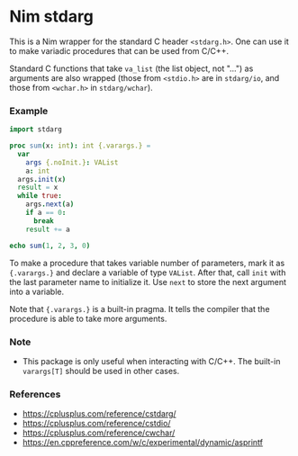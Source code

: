 # Nim stdarg

This is a Nim wrapper for the standard C header `<stdarg.h>`. One can use it to make variadic procedures that can be used from C/C++.

Standard C functions that take `va_list` (the list object, not "...") as arguments are also wrapped (those from `<stdio.h>` are in `stdarg/io`, and those from `<wchar.h>` in `stdarg/wchar`).

### Example
```nim
import stdarg

proc sum(x: int): int {.varargs.} =
  var
    args {.noInit.}: VAList
    a: int
  args.init(x)
  result = x
  while true:
    args.next(a)
    if a == 0:
      break
    result += a

echo sum(1, 2, 3, 0)
```

To make a procedure that takes variable number of parameters, mark it as `{.varargs.}` and declare a variable of type `VAList`. After that, call `init` with the last parameter name to initialize it. Use `next` to store the next argument into a variable.

Note that `{.varargs.}` is a built-in pragma. It tells the compiler that the procedure is able to take more arguments.

### Note

+ This package is only useful when interacting with C/C++. The built-in `varargs[T]` should be used in other cases.

### References

+ https://cplusplus.com/reference/cstdarg/
+ https://cplusplus.com/reference/cstdio/
+ https://cplusplus.com/reference/cwchar/
+ https://en.cppreference.com/w/c/experimental/dynamic/asprintf
